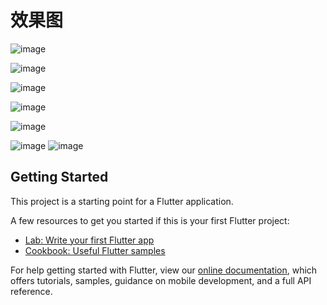 # 效果图

![image](https://github.com/yzxzm/flutter_shop/tree/master/images/a.jpeg)

![image](https://github.com/yzxzm/flutter_shop/tree/master/images/b.png)

![image](https://github.com/yzxzm/flutter_shop/tree/master/images/c.png)

![image](https://github.com/yzxzm/flutter_shop/tree/master/images/d.png)

![image](https://github.com/yzxzm/flutter_shop/tree/master/images/e.png)

![image](https://github.com/yzxzm/flutter_shop/tree/master/images/f.png)
![image](https://github.com/yzxzm/flutter_ydd/blob/master/images/d.jpg)


## Getting Started

This project is a starting point for a Flutter application.

A few resources to get you started if this is your first Flutter project:

- [Lab: Write your first Flutter app](https://flutter.io/docs/get-started/codelab)
- [Cookbook: Useful Flutter samples](https://flutter.io/docs/cookbook)

For help getting started with Flutter, view our 
[online documentation](https://flutter.io/docs), which offers tutorials, 
samples, guidance on mobile development, and a full API reference.
